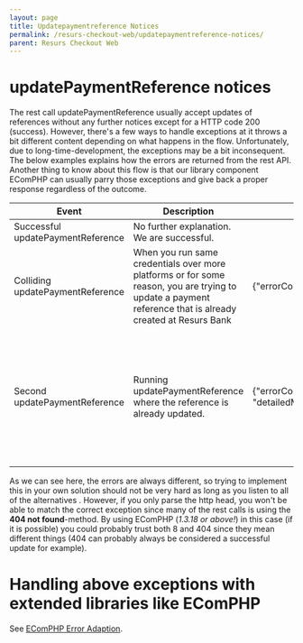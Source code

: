 ```yaml
---
layout: page
title: Updatepaymentreference Notices
permalink: /resurs-checkout-web/updatepaymentreference-notices/
parent: Resurs Checkout Web
---
```



# updatePaymentReference notices 

The rest call updatePaymentReference usually accept updates of
references without any further notices except for a HTTP code 200
(success). However, there's a few ways to handle exceptions at it throws
a bit different content depending on what happens in the flow.
Unfortunately, due to long-time-development, the exceptions may be a bit
inconsequent. The below examples explains how the errors are returned
from the rest API. Another thing to know about this flow is that our
library component EComPHP can usually parry those exceptions and give
back a proper response regardless of the outcome.
  
| Event                             | Description                                                                                                                                               | JSON content                                                       | Code                                   | EComPHP comments                                                                                                                                                                                                                                                                                                                                                                      |
|-----------------------------------|-----------------------------------------------------------------------------------------------------------------------------------------------------------|--------------------------------------------------------------------|----------------------------------------|---------------------------------------------------------------------------------------------------------------------------------------------------------------------------------------------------------------------------------------------------------------------------------------------------------------------------------------------------------------------------------------|
| Successful updatePaymentReference | No further explanation. We are successful.                                                                                                                |                                                                    | **200**                                | Will return success                                                                                                                                                                                                                                                                                                                                                                   |
| Colliding updatePaymentReference  | When you run same credentials over more platforms or for some reason, you are trying to update a payment reference that is already created at Resurs Bank | {"errorCode":intValue,"description":"errorMessage"}                | **8**                                  | Initially throws 40X, but catches extended error messages in the http error body. Will throw exception with code 8.                                                                                                                                                                                                                                                                   |
| Second updatePaymentReference     | Running updatePaymentReference where the reference is already updated.                                                                                    | {"errorCode": "stringBasedCode", "detailedMessage":"errorMessage"} | **404**or**PAYMENT_SESSION_NOT_FOUND** | Error body contains an extended error message.However, since the errorCode is usually **PAYMENT_SESSION_NOT_FOUND**, PHP does not support this with a standard Exception(errorString, errorCode) as errorCode must be defined as a long value.EComPHP will in this case fall back to the http-head error (404), with only the error string intact ("payment session does not exist"). |
  
As we can see here, the errors are always different, so trying to
implement this in your own solution should not be very hard as long as
you listen to all of the alternatives . However, if you only parse the
http head, you won't be able to match the correct exception since many
of the rest calls is using the **404 not found**-method. By using
EComPHP (*1.3.18 or above!*) in this case (if it is possible) you could
probably trust both 8 and 404 since they mean different things (404 can
probably always be considered a successful update for example).
# Handling above exceptions with extended libraries like EComPHP
See [EComPHP Error Adaption](EComPHP-Error-Adaption_16057078.html).
